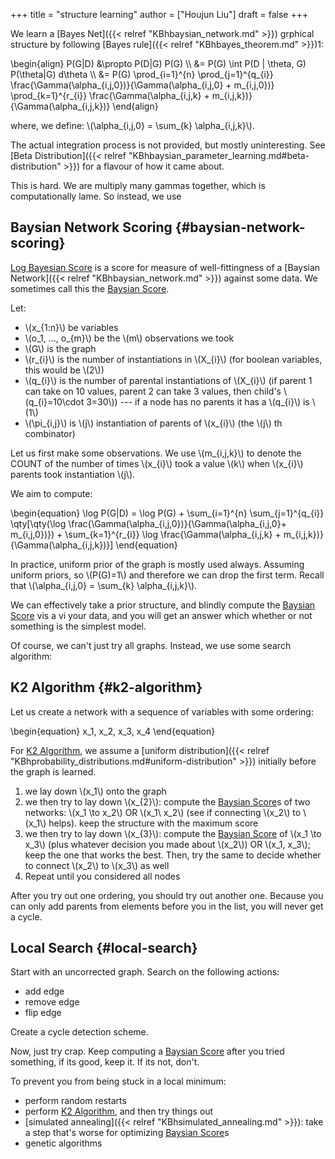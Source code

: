 +++
title = "structure learning"
author = ["Houjun Liu"]
draft = false
+++

We learn a [Bayes Net]({{< relref "KBhbaysian_network.md" >}}) grphical structure by following [Bayes rule]({{< relref "KBhbayes_theorem.md" >}})1:

\begin{align}
P(G|D) &\propto P(D|G) P(G)   \\\\
&= P(G) \int P(D | \theta, G) P(\theta|G) d\theta  \\\\
&= P(G) \prod\_{i=1}^{n} \prod\_{j=1}^{q\_{i}} \frac{\Gamma(\alpha\_{i,j,0})}{\Gamma(\alpha\_{i,j,0} + m\_{i,j,0})} \prod\_{k=1}^{r\_{i}} \frac{\Gamma(\alpha\_{i,j,k} + m\_{i,j,k})}{\Gamma(\alpha\_{i,j,k})}
\end{align}

where, we define: \\(\alpha\_{i,j,0} = \sum\_{k} \alpha\_{i,j,k}\\).

The actual integration process is not provided, but mostly uninteresting. See [Beta Distribution]({{< relref "KBhbaysian_parameter_learning.md#beta-distribution" >}}) for a flavour of how it came about.

This is hard. We are multiply many gammas together, which is computationally lame. So instead, we use


## Baysian Network Scoring {#baysian-network-scoring}

[Log Bayesian Score](#baysian-network-scoring) is a score for measure of well-fittingness of a [Baysian Network]({{< relref "KBhbaysian_network.md" >}}) against some data. We sometimes call this the [Baysian Score](#baysian-network-scoring).

Let:

-   \\(x\_{1:n}\\) be variables
-   \\(o\_1, ..., o\_{m}\\) be the \\(m\\) observations we took
-   \\(G\\) is the graph
-   \\(r\_{i}\\) is the number of instantiations in \\(X\_{i}\\) (for boolean variables, this would be \\(2\\))
-   \\(q\_{i}\\) is the number of parental instantiations of \\(X\_{i}\\) (if parent 1 can take on 10 values, parent 2 can take 3 values, then child's \\(q\_{i}=10\cdot 3=30\\)) --- if a node has no parents it has a \\(q\_{i}\\) is \\(1\\)
-   \\(\pi\_{i,j}\\) is \\(j\\) instantiation of parents of \\(x\_{i}\\) (the \\(j\\) th combinator)

Let us first make some observations. We use \\(m\_{i,j,k}\\) to denote the COUNT of the number of times \\(x\_{i}\\) took a value \\(k\\) when \\(x\_{i}\\) parents took instantiation \\(j\\).

We aim to compute:

\begin{equation}
\log P(G|D) = \log P(G) + \sum\_{i=1}^{n} \sum\_{j=1}^{q\_{i}} \qty[\qty(\log \frac{\Gamma(\alpha\_{i,j,0})}{\Gamma(\alpha\_{i,j,0}+ m\_{i,j,0})}) + \sum\_{k=1}^{r\_{i}} \log \frac{\Gamma(\alpha\_{i,j,k} + m\_{i,j,k})}{\Gamma(\alpha\_{i,j,k})}]
\end{equation}

In practice, uniform prior of the graph is mostly used always. Assuming uniform priors, so \\(P(G)=1\\) and therefore we can drop the first term. Recall that \\(\alpha\_{i,j,0} = \sum\_{k} \alpha\_{i,j,k}\\).

We can effectively take a prior structure, and blindly compute the [Baysian Score](#baysian-network-scoring) vis a vi your data, and you will get an answer which whether or not something is the simplest model.

Of course, we can't just try all graphs. Instead, we use some search algorithm:


## K2 Algorithm {#k2-algorithm}

Let us create a network with a sequence of variables with some ordering:

\begin{equation}
x\_1, x\_2, x\_3, x\_4
\end{equation}

For [K2 Algorithm](#k2-algorithm), we assume a [uniform distribution]({{< relref "KBhprobability_distributions.md#uniform-distribution" >}}) initially before the graph is learned.

1.  we lay down \\(x\_1\\) onto the graph
2.  we then try to lay down \\(x\_{2}\\): compute the [Baysian Score](#baysian-network-scoring)s of two networks: \\(x\_1 \to x\_2\\) OR \\(x\_1\ x\_2\\) (see if connecting \\(x\_2\\) to \\(x\_1\\) helps). keep the structure with the maximum score
3.  we then try to lay down \\(x\_{3}\\): compute the [Baysian Score](#baysian-network-scoring) of \\(x\_1 \to x\_3\\) (plus whatever decision you made about \\(x\_2\\)) OR \\(x\_1, x\_3\\); keep the one that works the best. Then, try the same to decide whether to connect \\(x\_2\\) to \\(x\_3\\) as well
4.  Repeat until you considered all nodes

After you try out one ordering, you should try out another one. Because you can only add parents from elements before you in the list, you will never get a cycle.


## Local Search {#local-search}

Start with an uncorrected graph. Search on the following actions:

-   add edge
-   remove edge
-   flip edge

Create a cycle detection scheme.

Now, just try crap. Keep computing a [Baysian Score](#baysian-network-scoring) after you tried something, if its good, keep it. If its not, don't.

To prevent you from being stuck in a local minimum:

-   perform random restarts
-   perform [K2 Algorithm](#k2-algorithm), and then try things out
-   [simulated annealing]({{< relref "KBhsimulated_annealing.md" >}}): take a step that's worse for optimizing [Baysian Score](#baysian-network-scoring)s
-   genetic algorithms
